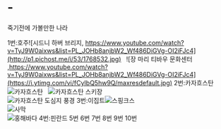 # -
죽기전에 가볼만한 나라

1번:호주![시드니 하버 브리지, https://www.youtube.com/watch?v=TyJ9W0aixws&list=PL_JOHb8anjbW2_Wf486DiGVg-OI2iFJc4](http://p1.pichost.me/i/53/1768532.jpg)  
![장 마리 티바우 문화센터 ,https://www.youtube.com/watch?v=TyJ9W0aixws&list=PL_JOHb8anjbW2_Wf486DiGVg-OI2iFJc4](https://i.ytimg.com/vi/fCyIbQ5hw9Q/maxresdefault.jpg)
2번:카자흐스탄![카자흐스탄](http://fb77072r.bget.ru/img/7.jpg)  
![카자흐스탄 스키장](https://i.ytimg.com/vi/1_w_wc-4lWI/maxresdefault.jpg)  
![카자흐스탄 도심지 풍경](https://kr.best-wallpaper.net/wallpaper/1920x1080/1310/Astana-Kazakhstan-city-landscape-dusk-lights-buildings-clouds_1920x1080.jpg)
3번:이집트![스핑크스](https://c.pxhere.com/photos/22/7e/egypt_sphinx_pyramid_old_history_egyptian_cairo_desert-774892.jpg!d)  
![사막](http://www.tunturisusi.com/kamelit/aavikolla.jpg)  
![홍해바다](https://www.rnz.de/cms_media/module_img/235/117726_1_org_aegypten.jpg)
4번:핀란드
5번
6번
7번
8번
9번
10번
